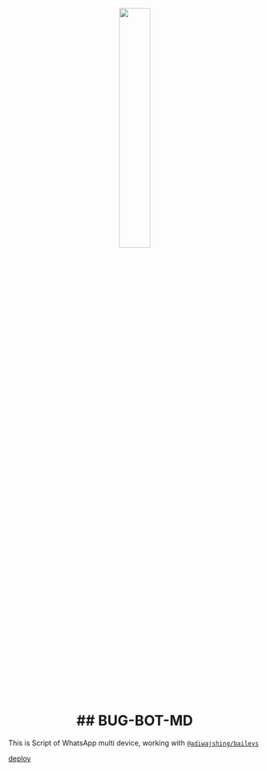
<p align="center">
	<img src="https://telegra.ph/file/61fc5cf9340a1f09f360a.jpg" width="35%" style="margin-left: auto;margin-right: auto;display: block;">
</p>
<h1 align="center">## BUG-BOT-MD</h1>

This is Script of WhatsApp multi device, working with [`@adiwajshing/baileys`](https://github.com/adiwajshing/baileys)

[deploy](https://Heroku.com/deploy?template=https://github.com/hackersinsrilankaofc/BUG-BOT-MD)
